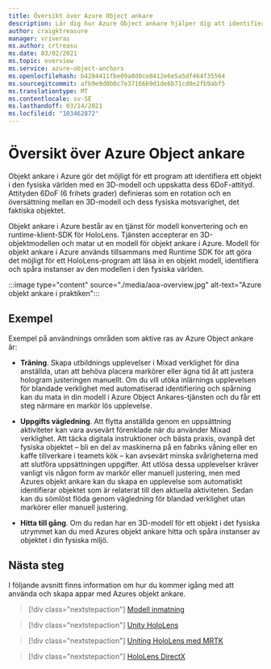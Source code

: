 ```yaml
---
title: Översikt över Azure Object ankare
description: Lär dig hur Azure Object ankare hjälper dig att identifiera objekt i den fysiska världen.
author: craigktreasure
manager: vriveras
ms.author: crtreasu
ms.date: 03/02/2021
ms.topic: overview
ms.service: azure-object-anchors
ms.openlocfilehash: b4284411fbe09a0d0ce8412e6e5a5df464f35564
ms.sourcegitcommit: afb9e9d0b0c7e37166b9d1de6b71cd0e2fb9abf5
ms.translationtype: MT
ms.contentlocale: sv-SE
ms.lasthandoff: 03/14/2021
ms.locfileid: "103462872"
---
```

# <a name="azure-object-anchors-overview"></a>Översikt över Azure Object ankare

Objekt ankare i Azure gör det möjligt för ett program att identifiera ett objekt i den fysiska världen med en 3D-modell och uppskatta dess 6DoF-attityd. Attityden 6DoF (6 frihets grader) definieras som en rotation och en översättning mellan en 3D-modell och dess fysiska motsvarighet, det faktiska objektet.

Objekt ankare i Azure består av en tjänst för modell konvertering och en runtime-klient-SDK för HoloLens. Tjänsten accepterar en 3D-objektmodellen och matar ut en modell för objekt ankare i Azure. Modell för objekt ankare i Azure används tillsammans med Runtime SDK för att göra det möjligt för ett HoloLens-program att läsa in en objekt modell, identifiera och spåra instanser av den modellen i den fysiska världen.

:::image type="content" source="./media/aoa-overview.jpg" alt-text="Azure objekt ankare i praktiken":::

## <a name="examples"></a>Exempel

Exempel på användnings områden som aktive ras av Azure Object ankare är:

- **Träning**. Skapa utbildnings upplevelser i Mixad verklighet för dina anställda, utan att behöva placera markörer eller ägna tid åt att justera hologram justeringen manuellt. Om du vill utöka inlärnings upplevelsen för blandade verklighet med automatiserad identifiering och spårning kan du mata in din modell i Azure Object Ankares-tjänsten och du får ett steg närmare en markör lös upplevelse.

- **Uppgifts vägledning**. Att flytta anställda genom en uppsättning aktiviteter kan vara avsevärt förenklade när du använder Mixad verklighet. Att täcka digitala instruktioner och bästa praxis, ovanpå det fysiska objektet – bli en del av maskinerna på en fabriks våning eller en kaffe tillverkare i teamets kök – kan avsevärt minska svårigheterna med att slutföra uppsättningen uppgifter. Att utlösa dessa upplevelser kräver vanligt vis någon form av markör eller manuell justering, men med Azures objekt ankare kan du skapa en upplevelse som automatiskt identifierar objektet som är relaterat till den aktuella aktiviteten. Sedan kan du sömlöst flöda genom vägledning för blandad verklighet utan markörer eller manuell justering.

- **Hitta till gång**. Om du redan har en 3D-modell för ett objekt i det fysiska utrymmet kan du med Azures objekt ankare hitta och spåra instanser av objektet i din fysiska miljö.

## <a name="next-steps"></a>Nästa steg

I följande avsnitt finns information om hur du kommer igång med att använda och skapa appar med Azures objekt ankare.

> [!div class="nextstepaction"]
> [Modell inmatning](quickstarts/get-started-model-conversion.md)

> [!div class="nextstepaction"]
> [Unity HoloLens](quickstarts/get-started-unity-hololens.md)

> [!div class="nextstepaction"]
> [Uniting HoloLens med MRTK](quickstarts/get-started-unity-hololens-mrtk.md)

> [!div class="nextstepaction"]
> [HoloLens DirectX](quickstarts/get-started-hololens-directx.md)
